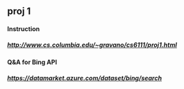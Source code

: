 ## proj 1
#### Instruction 
##### http://www.cs.columbia.edu/~gravano/cs6111/proj1.html
#### Q&A for Bing API  
##### https://datamarket.azure.com/dataset/bing/search
